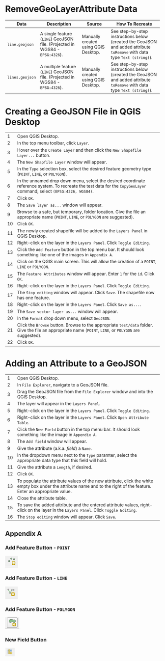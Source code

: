 # RemoveGeoLayerAttribute Data

|Data|Description|Source|How To Recreate|
|---|-----|-----|----|
|`line.geojson`|A single feature (`LINE`) GeoJSON file. (Projected in WGS84 - `EPSG:4326`). |Manually created using QGIS Desktop.| See step-by-step instructions below (created the GeoJSON and added attribute `toRemove` with data type `Text (string)`).|
|`lines.geojson`|A multiple feature (`LINE`) GeoJSON file. (Projected in WGS84 - `EPSG:4326`). |Manually created using QGIS Desktop.| See step-by-step instructions below (created the GeoJSON and added attribute `toRemove` with data type `Text (string)`).|


# Creating a GeoJSON File in QGIS Desktop

| |		|
|-|----|
|1|Open QGIS Desktop.|
|2|In the top menu toolbar, click `Layer`.|
|3|Hover over the `Create Layer` and then click the `New Shapefile Layer...` button.|
|4|The `New Shapfile Layer` window will appear.|
|5|In the `Type` selection box, select the desired feature geometry type (`POINT`, `LINE`, or `POLYGON`).|
|6|In the unnamed drop down menu, select the desired coordinate reference system. To recreate the test data for the `CopyGeoLayer` command, select `(EPSG:4326, WGS84)`. |
|7|Click `OK`.|
|8|The `Save layer as...` window will appear.|
|9|Browse to a safe, but temporary, folder location. Give the file an appropriate name (`POINT`, `LINE`, or `POLYGON` are suggested). 
|10| Click `OK`.|
|11|The newly created shapefile will be added to the `Layers Panel` in QGIS Desktop.|
|12|Right-click on the layer in the `Layers Panel`. Click `Toggle Editing`.|
|13|Click the `Add Feature` button in the top menu bar. It should look something like one of the images in `Appendix A`.|
|14|Click on the QGIS main screen. This will allow the creation of a `POINT`, `LINE` or `POLYGON`.|
|15|The `Feature Attributes` window will appear. Enter `1` for the `id`. Click `OK`.|
|16|Right-click on the layer in the `Layers Panel`. Click `Toggle Editing`.|
|17|The `Stop editing` window will appear. Click `Save`. The shapefile now has one feature.|
|18|Right-click on the layer in the `Layers Panel`. Click `Save as...`.|
|19|The `Save vector layer as...` window will appear.|
|20|In the `Format` drop down menu, select `GeoJSON`.|
|21|Click the `Browse` button. Browse to the appropriate `test/data` folder.  Give the file an appropriate name (`POINT`, `LINE`, or `POLYGON` are suggested).|
|22|Click `OK`.|

# Adding an Attribute to a GeoJSON

| |		|
|-|----|
|1|Open QGIS Desktop.|
|2|In `File Explorer`, navigate to a GeoJSON file.|
|3|Drag the GeoJSON file from the `File Explorer` window and into the QGIS Desktop.|
|4|The layer will appear in the `Layers Panel`.|
|5|Right-click on the layer in the `Layers Panel`. Click `Toggle Editing`.|
|6|Right-click on the layer in the `Layers Panel`. Click `Open Attribute Table`.|
|7|Click the `New Field` button in the top menu bar. It should look something like the image in `Appendix A`.|
|8|The `Add field` window will appear.|
|9|Give the attribute (a.k.a. _field_) a `Name`.|
|10|In the dropdown menu next to the `Type` paramter, select the appropriate data type that this field will hold.|
|11|Give the attribute a `Length`, if desired.|
|12|Click `OK`.|
|13|To populate the attribute values of the new attribute, click the white empty box under the attribute name and to the right of the feature. Enter an appropriate value.|
|14|Close the attribute table.|
|15|To save the added attribute and the entered attribute values, right-click on the layer in the `Layers Panel`. Click `Toggle Editing`.|
|16|The `Stop editing` window will appear. Click `Save`.|

## Appendix A

### Add Feature Button - `POINT`
![QGIS-AddFeature-Point](../../../images/QGIS-AddFeature-Point.PNG)
### Add Feature Button - `LINE`
![QGIS-AddFeature-Line](../../../images/QGIS-AddFeature-Line.PNG)
### Add Feature Button - `POLYGON`
![QGIS-AddFeature-Polygon](../../../images/QGIS-AddFeature-Polygon.PNG)
### New Field Button
![QGIS-NewField](../../../images/QGIS-NewField.PNG)